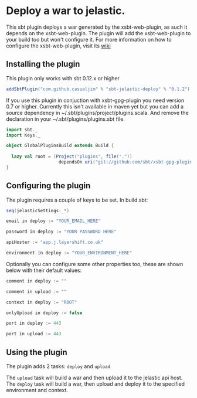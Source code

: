 # Deploy a war to jelastic.

This sbt plugin deploys a war generated by the xsbt-web-plugin, as such it depends on the xsbt-web-plugin.
The plugin will add the xsbt-web-plugin to your build too but won't configure it.
For more information on how to configure the xsbt-web-plugin, visit its [wiki](https://github.com/siasia/xsbt-web-plugin/wiki/)

## Installing the plugin

This plugin only works with sbt 0.12.x or higher

```scala
addSbtPlugin("com.github.casualjim" % "sbt-jelastic-deploy" % "0.1.2")
```

If you use this plugin in conjuction with xsbt-gpg-plugin you need version 0.7 or higher.
Currently this isn't available in maven yet but you can add a source dependency in ~/.sbt/plugins/project/plugins.scala. And remove the declaration in your ~/.sbt/plugins/plugins.sbt file.

```scala
import sbt._
import Keys._

object GlobalPluginsBuild extends Build {
  
  lazy val root = (Project("plugins", file(".")) 
                    dependsOn uri("git://github.com/sbt/xsbt-gpg-plugin.git#sbt-0.12"))
}
```

## Configuring the plugin

The plugin requires a couple of keys to be set. In build.sbt:

```scala
seq(jelasticSettings:_*)

email in deploy := "YOUR_EMAIL_HERE"

password in deploy := "YOUR PASSWORD HERE"

apiHoster := "app.j.layershift.co.uk"

environment in deploy := "YOUR_ENVIRONMENT_HERE"
```

Optionally you can configure some other properties too, these are shown below with their default values:

```scala
comment in deploy := ""

comment in upload := ""

context in deploy := "ROOT"

onlyUpload in deploy := false

port in deploy := 443

port in upload := 443
```

## Using the plugin

The plugin adds 2 tasks: `deploy` and `upload`

The `upload` task will build a war and then upload it to the jelastic api host.
The `deploy` task will build a war, then upload and deploy it to the specified environment and context.